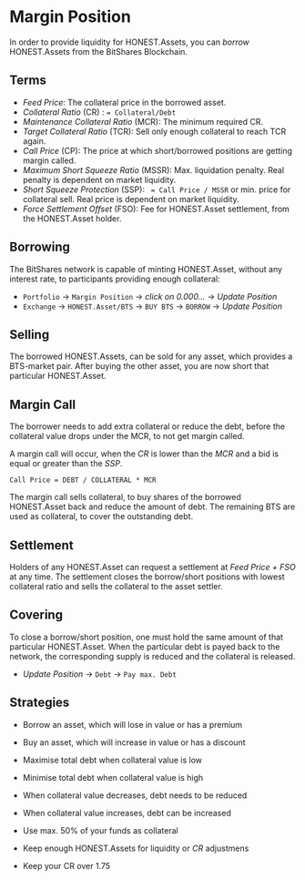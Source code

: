 # Margin Position

In order to provide liquidity for HONEST.Assets, you can *borrow* HONEST.Assets from the BitShares Blockchain.

## Terms

* *Feed Price*: The collateral price in the borrowed asset.
* *Collateral Ratio* (CR) : `= Collateral/Debt`
* *Maintenance Collateral Ratio* (MCR): The minimum required CR.
* *Target Collateral Ratio* (TCR): Sell only enough collateral to reach TCR again.
* *Call Price* (CP): The price at which short/borrowed positions are getting margin called.
* *Maximum Short Squeeze Ratio* (MSSR): Max. liquidation penalty. Real penalty is dependent on market liquidity.
* *Short Squeeze Protection* (SSP): ` = Call Price / MSSR` or min. price for collateral sell. Real price is dependent on market liquidity.
* *Force Settlement Offset* (FSO): Fee for HONEST.Asset settlement, from the HONEST.Asset holder.

## Borrowing

The BitShares network is capable of minting HONEST.Asset, without any interest rate, to participants providing enough collateral:

- `Portfolio` → `Margin Position` → *click on 0.000...* → *Update Position*
- `Exchange` → `HONEST.Asset/BTS` → `BUY BTS` → `BORROW` → *Update Position*

## Selling

The borrowed HONEST.Assets, can be sold for any asset, which provides a BTS-market pair. After buying the other asset, you are now short that particular HONEST.Asset.

## Margin Call

The borrower needs to add extra collateral or reduce the debt, before the collateral value drops under the MCR, to not get margin called.

A margin call will occur, when the *CR* is lower than the *MCR* and a bid is equal or greater than the *SSP*.

`Call Price = DEBT / COLLATERAL * MCR`

The margin call sells collateral, to buy shares of the borrowed HONEST.Asset back and reduce the amount of debt. The remaining BTS are used as collateral, to cover the outstanding debt.

## Settlement

Holders of any HONEST.Asset can request a settlement at *Feed Price + FSO* at any time.
The settlement closes the borrow/short positions with lowest collateral ratio and sells the collateral to the asset settler.

## Covering

To close a borrow/short position, one must hold the same amount of that
particular HONEST.Asset. When the particular debt is payed back to the network, the corresponding supply is reduced and the collateral is released.

- *Update Position* → `Debt` → `Pay max. Debt`

## Strategies
- Borrow an asset, which will lose in value or has a premium
- Buy an asset, which will increase in value or has a discount


- Maximise total debt when collateral value is low
- Minimise total debt when collateral value is high


- When collateral value decreases, debt needs to be reduced
- When collateral value increases, debt can be increased


- Use max. 50% of your funds as collateral
- Keep enough HONEST.Assets for liquidity or *CR* adjustmens
- Keep your CR over 1.75
